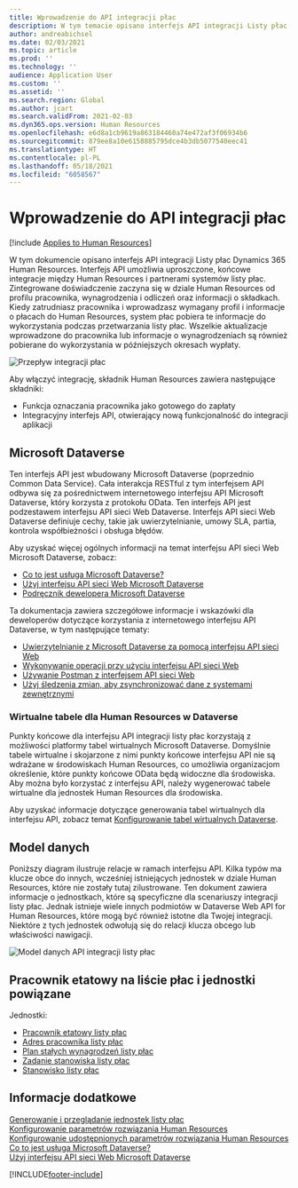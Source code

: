 ```yaml
---
title: Wprowadzenie do API integracji płac
description: W tym temacie opisano interfejs API integracji Listy płac Dynamics 365 Human Resources.
author: andreabichsel
ms.date: 02/03/2021
ms.topic: article
ms.prod: ''
ms.technology: ''
audience: Application User
ms.custom: ''
ms.assetid: ''
ms.search.region: Global
ms.author: jcart
ms.search.validFrom: 2021-02-03
ms.dyn365.ops.version: Human Resources
ms.openlocfilehash: e6d8a1cb9619a863184460a74e472af3f06934b6
ms.sourcegitcommit: 879ee8a10e6158885795dce4b3db5077540eec41
ms.translationtype: HT
ms.contentlocale: pl-PL
ms.lasthandoff: 05/18/2021
ms.locfileid: "6058567"
---
```

# <a name="payroll-integration-api-introduction"></a>Wprowadzenie do API integracji płac

[!include [Applies to Human Resources](../includes/applies-to-hr.md)]

W tym dokumencie opisano interfejs API integracji Listy płac Dynamics 365 Human Resources. Interfejs API umożliwia uproszczone, końcowe integracje między Human Resources i partnerami systemów listy płac. Zintegrowane doświadczenie zaczyna się w dziale Human Resources od profilu pracownika, wynagrodzenia i odliczeń oraz informacji o składkach. Kiedy zatrudniasz pracownika i wprowadzasz wymagany profil i informacje o płacach do Human Resources, system płac pobiera te informacje do wykorzystania podczas przetwarzania listy płac. Wszelkie aktualizacje wprowadzone do pracownika lub informacje o wynagrodzeniach są również pobierane do wykorzystania w późniejszych okresach wypłaty.

![Przepływ integracji płac](media/hr-admin-integration-payroll-api-introduction-flow.png)

Aby włączyć integrację, składnik Human Resources zawiera następujące składniki:

- Funkcja oznaczania pracownika jako gotowego do zapłaty
- Integracyjny interfejs API, otwierający nową funkcjonalność do integracji aplikacji

## <a name="microsoft-dataverse"></a>Microsoft Dataverse

Ten interfejs API jest wbudowany Microsoft Dataverse (poprzednio Common Data Service). Cała interakcja RESTful z tym interfejsem API odbywa się za pośrednictwem internetowego interfejsu API Microsoft Dataverse, który korzysta z protokołu OData. Ten interfejs API jest podzestawem interfejsu API sieci Web Dataverse. Interfejs API sieci Web Dataverse definiuje cechy, takie jak uwierzytelnianie, umowy SLA, partia, kontrola współbieżności i obsługa błędów.

Aby uzyskać więcej ogólnych informacji na temat interfejsu API sieci Web Microsoft Dataverse, zobacz:

- [Co to jest usługa Microsoft Dataverse?](/powerapps/maker/data-platform/data-platform-intro)
- [Użyj interfejsu API sieci Web Microsoft Dataverse](/powerapps/developer/data-platform/webapi/overview)
- [Podręcznik dewelopera Microsoft Dataverse](/powerapps/developer/data-platform)

Ta dokumentacja zawiera szczegółowe informacje i wskazówki dla deweloperów dotyczące korzystania z internetowego interfejsu API Dataverse, w tym następujące tematy:

- [Uwierzytelnianie z Microsoft Dataverse za pomocą interfejsu API sieci Web](/powerapps/developer/data-platform/webapi/authenticate-web-api)
- [Wykonywanie operacji przy użyciu interfejsu API sieci Web](/powerapps/developer/data-platform/webapi/perform-operations-web-api)
- [Używanie Postman z interfejsem API sieci Web](/powerapps/developer/data-platform/webapi/use-postman-web-api)
- [Użyj śledzenia zmian, aby zsynchronizować dane z systemami zewnętrznymi](/powerapps/developer/data-platform/use-change-tracking-synchronize-data-external-systems)

### <a name="virtual-tables-for-human-resources-in-dataverse"></a>Wirtualne tabele dla Human Resources w Dataverse

Punkty końcowe dla interfejsu API integracji listy płac korzystają z możliwości platformy tabel wirtualnych Microsoft Dataverse. Domyślnie tabele wirtualne i skojarzone z nimi punkty końcowe interfejsu API nie są wdrażane w środowiskach Human Resources, co umożliwia organizacjom określenie, które punkty końcowe OData będą widoczne dla środowiska. Aby można było korzystać z interfejsu API, należy wygenerować tabele wirtualne dla jednostek Human Resources dla środowiska.

Aby uzyskać informacje dotyczące generowania tabel wirtualnych dla interfejsu API, zobacz temat [Konfigurowanie tabel wirtualnych Dataverse](./hr-admin-integration-common-data-service-virtual-entities.md).

## <a name="data-model"></a>Model danych

Poniższy diagram ilustruje relacje w ramach interfejsu API. Kilka typów ma klucze obce do innych, wcześniej istniejących jednostek w dziale Human Resources, które nie zostały tutaj zilustrowane. Ten dokument zawiera informacje o jednostkach, które są specyficzne dla scenariuszy integracji listy płac. Jednak istnieje wiele innych podmiotów w Dataverse Web API for Human Resources, które mogą być również istotne dla Twojej integracji. Niektóre z tych jednostek odwołują się do relacji klucza obcego lub właściwości nawigacji.

![Model danych API integracji listy płac](media/hr-admin-payroll-api-data-model.png)

## <a name="payroll-employee-and-related-entities"></a>Pracownik etatowy na liście płac i jednostki powiązane

Jednostki:

- [Pracownik etatowy listy płac](hr-admin-integration-payroll-api-payroll-employee.md)
- [Adres pracownika listy płac](hr-admin-integration-payroll-api-payroll-worker-address.md)
- [Plan stałych wynagrodzeń listy płac](hr-admin-integration-ats-api-recruiting-request-education.md)
- [Zadanie stanowiska listy płac](hr-admin-integration-payroll-api-payroll-position-job.md)
- [Stanowisko listy płac](hr-admin-integration-payroll-api-payroll-position.md)

## <a name="see-also"></a>Informacje dodatkowe

[Generowanie i przeglądanie jednostek listy płac](hr-admin-integration-payroll-api-generate-review-entities.md)<br>
[Konfigurowanie parametrów rozwiązania Human Resources](hr-setup-parameters.md)<br>
[Konfigurowanie udostępnionych parametrów rozwiązania Human Resources](hr-setup-shared-parameters.md)<br>
[Co to jest usługa Microsoft Dataverse?](/powerapps/maker/data-platform/data-platform-intro)<br>
[Użyj interfejsu API sieci Web Microsoft Dataverse](/powerapps/developer/data-platform/webapi/overview)<br>

[!INCLUDE[footer-include](../includes/footer-banner.md)]